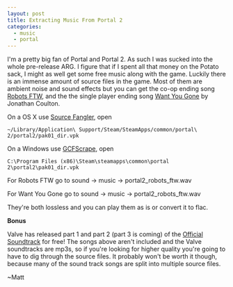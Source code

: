 ```yaml
---
layout: post
title: Extracting Music From Portal 2
categories:
  - music
  - portal
---
```


I'm a pretty big fan of Portal and Portal 2.  As such I was sucked into the whole pre-release ARG. I figure that if I spent all that money on the Potato sack, I might as well get some free music along with the game. Luckily there is an immense amount of source files in the game.  Most of them are ambient noise and sound effects but you can get the co-op ending song [Robots FTW](http://www.last.fm/music/Valve/_/Robots+FTW), and the the single player ending song [Want You Gone](http://www.last.fm/music/Jonathan+Coulton/_/Want+You+Gone) by Jonathan Coulton.

On a OS X use [Source Fangler](http://www.markdouma.com/sourcefinagler/), open

    ~/Library/Application\ Support/Steam/SteamApps/common/portal\ 2/portal2/pak01_dir.vpk

On a Windows use [GCFScrape](http://nemesis.thewavelength.net/index.php?p=26), open

    C:\Program Files (x86)\Steam\steamapps\common\portal 2\portal2\pak01_dir.vpk

For Robots FTW go to sound -> music -> portal2_robots_ftw.wav 

For Want You Gone go to sound -> music -> portal2_robots_ftw.wav 


They're both lossless and you can play them as is or convert it to flac.

**Bonus**

Valve has released part 1 and part 2 (part 3 is coming) of the [Official Soundtrack](http://www.thinkwithportals.com/music.php) for free! The songs above aren't included and the Valve soundtracks are mp3s, so if you're looking for higher quality you're going to have to dig through the source files.  It probably won't be worth it though, because many of the sound track songs are split into multiple source files.

~Matt
